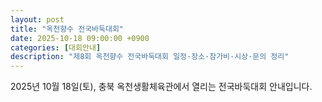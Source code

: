 ```yaml
---
layout: post
title: "옥천향수 전국바둑대회"
date: 2025-10-18 09:00:00 +0900
categories: [대회안내]
description: "제8회 옥천향수 전국바둑대회 일정·장소·참가비·시상·문의 정리"
---
```


2025년 10월 18일(토), 충북 옥천생활체육관에서 열리는 전국바둑대회 안내입니다.

